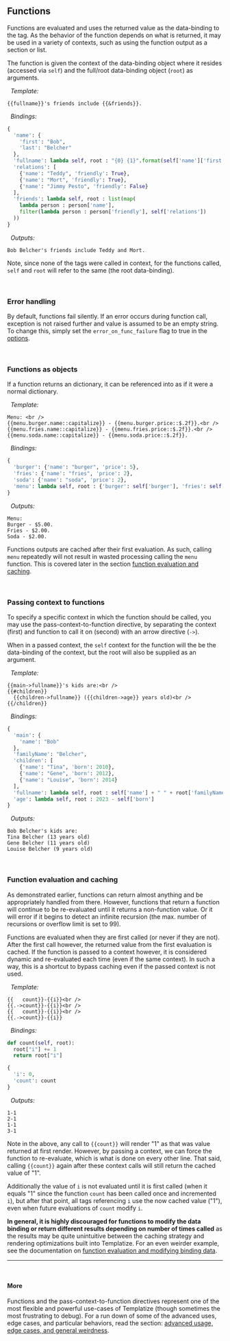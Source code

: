 ## Functions

Functions are evaluated and uses the returned value as the data-binding to the tag. As the behavior of the function depends on what is returned, it may be used in a variety of contexts, such as using the function output as a section or list.

The function is given the context of the data-binding object where it resides (accessed via `self`) and the full/root data-binding object (`root`) as arguments.

&nbsp; *Template:*

```
{{fullname}}'s friends include {{&friends}}.
```

&nbsp; *Bindings:*

```python
{
  'name': {
    'first': "Bob", 
    'last': "Belcher"
  },
  'fullname': lambda self, root : "{0} {1}".format(self['name']['first'], root['name']['last']), 
  'relations': [
    {'name': "Teddy", 'friendly': True}, 
    {'name': "Mort", 'friendly': True}, 
    {'name': "Jimmy Pesto", 'friendly': False}
  ], 
  'friends': lambda self, root : list(map(
    lambda person : person['name'], 
    filter(lambda person : person['friendly'], self['relations'])
  ))
}
```

&nbsp; *Outputs:*

```
Bob Belcher's friends include Teddy and Mort.
```

Note, since none of the tags were called in context, for the functions called, `self` and `root` will refer to the same (the root data-binding).

&nbsp; 

### Error handling

By default, functions fail silently. If an error occurs during function call, exception is not raised further and value is assumed to be an empty string. To change this, simply set the `error_on_func_failure` flag to true in the [options](../../#options).

&nbsp; 

### Functions as objects

If a function returns an dictionary, it can be referenced into as if it were a normal dictionary.

&nbsp; *Template:*

```
Menu: <br />
{{menu.burger.name::capitalize}} - {{menu.burger.price::$.2f}}.<br />
{{menu.fries.name::capitalize}} - {{menu.fries.price::$.2f}}.<br />
{{menu.soda.name::capitalize}} - {{menu.soda.price::$.2f}}. 
```

&nbsp; *Bindings:*

```python
{ 
  'burger': {'name': "burger", 'price': 5}, 
  'fries': {'name': "fries", 'price': 2}, 
  'soda': {'name': "soda", 'price': 2}, 
  'menu': lambda self, root : {'burger': self['burger'], 'fries': self['fries'], 'soda': self['soda']}
}
```

&nbsp; *Outputs:*

```
Menu:
Burger - $5.00.
Fries - $2.00.
Soda - $2.00.
```

Functions outputs are cached after their first evaluation. As such, calling `menu` repeatedly will not result in wasted processing calling the `menu` function. This is covered later in the section [function evaluation and caching](#function-evaluation-and-caching).

&nbsp;

### Passing context to functions

To specify a specific context in which the function should be called, you may use the pass-context-to-function directive, by separating the context (first) and function to call it on (second) with an arrow directive (`->`).

When in a passed context, the `self` context for the function will the be the data-binding of the context, but the root will also be supplied as an argument.

&nbsp; *Template:*

```
{{main->fullname}}'s kids are:<br />
{{#children}}
  {{children->fullname}} ({{children->age}} years old)<br />
{{/children}}
```

&nbsp; *Bindings:*

```python
{
  'main': {
    'name': "Bob"
  }, 
  'familyName': "Belcher", 
  'children': [
    {'name': "Tina", 'born': 2010}, 
    {'name': "Gene", 'born': 2012}, 
    {'name': "Louise", 'born': 2014}
  ], 
  'fullname': lambda self, root : self['name'] + " " + root['familyName'], 
  'age': lambda self, root : 2023 - self['born']
}
```

&nbsp; *Outputs:*

```
Bob Belcher's kids are:
Tina Belcher (13 years old)
Gene Belcher (11 years old)
Louise Belcher (9 years old)
```

&nbsp;

### Function evaluation and caching

As demonstrated earlier, functions can return almost anything and be appropriately handled from there. However, functions that return a function will continue to be re-evaluated until it returns a non-function value. Or it will error if it begins to detect an infinite recursion (the max. number of recursions or overflow limit is set to 99).

Functions are evaluated when they are first called (or never if they are not). After the first call however, the returned value from the first evaluation is cached. If the function is passed to a context however, it is considered dynamic and re-evaluated each time (even if the same context). In such a way, this is a shortcut to bypass caching even if the passed context is not used.

&nbsp; *Template:*

```
{{   count}}-{{i}}<br />
{{.->count}}-{{i}}<br />
{{   count}}-{{i}}<br />
{{.->count}}-{{i}}
```

&nbsp; *Bindings:*

```python
def count(self, root):
  root["i"] += 1
  return root["i"]

{
  'i': 0, 
  'count': count
}
```

&nbsp; *Outputs:*

```
1-1
2-1
1-1
3-1
```

Note in the above, any call to `{{count}}` will render "1" as that was value returned at first render. However, by passing a context, we can force the function to re-evaluate, which is what is done on every other line. That said, calling `{{count}}` again after these context calls will still return the cached value of "1". 

Additionally the value of `i` is not evaluated until it is first called (when it equals "1" since the function `count` has been called once and incremented `i`), but after that point, all tags referencing `i` use the now cached value ("1"), even when future evaluations of `count` modify `i`.

**In general, it is highly discouraged for functions to modify the data binding or return different results depending on number of times called** as the results may be quite unintuitive between the caching strategy and rendering optimizations built into Templatize. For an even weirder example, see the documentation on [function evaluation and modifying binding data](../advanced/#function-evaluation-and-modifying-binding-data).

----

&nbsp;

#### More

Functions and the pass-context-to-function directives represent one of the most flexible and powerful use-cases of Templatize (though sometimes the most frustrating to debug). For a run down of some of the advanced uses, edge cases, and particular behaviors, read the section: [advanced usage, edge cases, and general weirdness](../advanced/).
